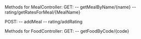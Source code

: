 Methods for MealController:
GET:
-- getMealByName/{name}
-- rating/getRatesForMeal/{MealName}

POST:
-- addMeal
-- rating/addRating

Methods for FoodController:
GET:
-- getFoodByCode/{code}
